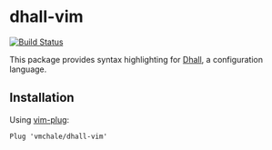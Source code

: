 # dhall-vim

[![Build Status](https://travis-ci.org/vmchale/dhall-vim.svg?branch=master)](https://travis-ci.org/vmchale/dhall-vim)

This package provides syntax highlighting for
[Dhall](https://hackage.haskell.org/package/dhall), a configuration language. 

## Installation

Using [vim-plug](https://github.com/junegunn/vim-plug):

```vim
Plug 'vmchale/dhall-vim'
```
